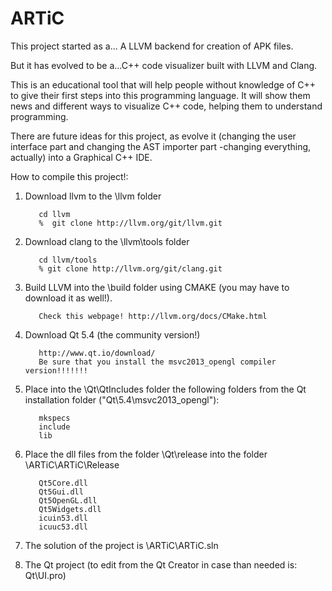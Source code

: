 ARTiC
=====

This project started as a... A LLVM backend for creation of APK files.  

But it has evolved to be a...C++ code visualizer built with LLVM and Clang. 

This is an educational tool that will help people without knowledge of C++ to give their first steps into this programming language. It will show them news and different ways to visualize C++ code, helping them to understand programming.

There are future ideas for this project, as evolve it (changing the user interface part and changing the AST importer part -changing everything, actually) into a Graphical C++ IDE.

How to compile this project!:

1) Download llvm to the \llvm folder

          cd llvm
          %  git clone http://llvm.org/git/llvm.git

2) Download clang to the \llvm\tools folder

          cd llvm/tools
          % git clone http://llvm.org/git/clang.git

3) Build LLVM into the \build folder using CMAKE (you may have to download it as well!).

          Check this webpage! http://llvm.org/docs/CMake.html

4) Download Qt 5.4 (the community version!)

          http://www.qt.io/download/
          Be sure that you install the msvc2013_opengl compiler version!!!!!!!

5) Place into the \Qt\QtIncludes folder the following folders from the Qt installation folder ("Qt\5.4\msvc2013_opengl"):

          mkspecs
          include
          lib

6) Place the dll files from the folder \Qt\release into the folder \ARTiC\ARTiC\Release

          Qt5Core.dll	
          Qt5Gui.dll	
          Qt5OpenGL.dll	
          Qt5Widgets.dll	
          icuin53.dll	
          icuuc53.dll
          

7) The solution of the project is \ARTiC\ARTiC.sln

8) The Qt project (to edit from the Qt Creator in case than needed is: Qt\UI.pro)


